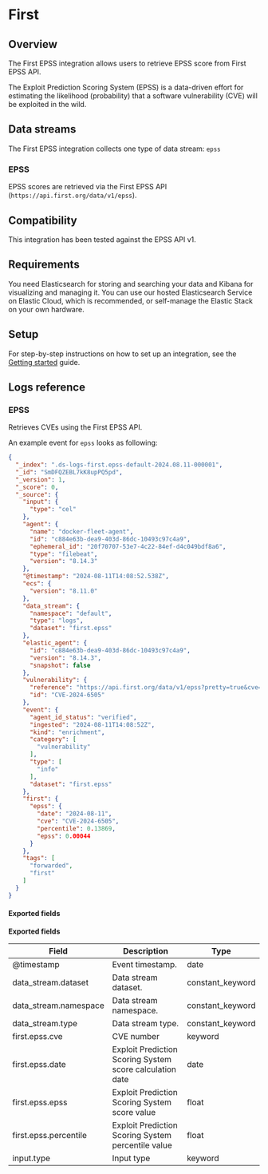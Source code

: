 # First

## Overview

The First EPSS integration allows users to retrieve EPSS score from First EPSS API. 

The Exploit Prediction Scoring System (EPSS) is a data-driven effort for estimating the likelihood (probability) that a software vulnerability (CVE) will be exploited in the wild.

## Data streams

The First EPSS integration collects one type of data stream: `epss`

### EPSS

EPSS scores are retrieved via the First EPSS API (`https://api.first.org/data/v1/epss`).

## Compatibility

This integration has been tested against the EPSS API v1.


## Requirements

You need Elasticsearch for storing and searching your data and Kibana for visualizing and managing it.
You can use our hosted Elasticsearch Service on Elastic Cloud, which is recommended, or self-manage the Elastic Stack on your own hardware.

## Setup

For step-by-step instructions on how to set up an integration, see the
[Getting started](https://www.elastic.co/guide/en/welcome-to-elastic/current/getting-started-observability.html) guide.


## Logs reference

### EPSS

Retrieves CVEs using the First EPSS API.

An example event for `epss` looks as following:

```json
{
  "_index": ".ds-logs-first.epss-default-2024.08.11-000001",
  "_id": "SmDFQZEBL7kK8upPQ5pd",
  "_version": 1,
  "_score": 0,
  "_source": {
    "input": {
      "type": "cel"
    },
    "agent": {
      "name": "docker-fleet-agent",
      "id": "c884e63b-dea9-403d-86dc-10493c97c4a9",
      "ephemeral_id": "20f70707-53e7-4c22-84ef-d4c049bdf8a6",
      "type": "filebeat",
      "version": "8.14.3"
    },
    "@timestamp": "2024-08-11T14:08:52.538Z",
    "ecs": {
      "version": "8.11.0"
    },
    "data_stream": {
      "namespace": "default",
      "type": "logs",
      "dataset": "first.epss"
    },
    "elastic_agent": {
      "id": "c884e63b-dea9-403d-86dc-10493c97c4a9",
      "version": "8.14.3",
      "snapshot": false
    },
    "vulnerability": {
      "reference": "https://api.first.org/data/v1/epss?pretty=true&cve=CVE-2024-6505",
      "id": "CVE-2024-6505"
    },
    "event": {
      "agent_id_status": "verified",
      "ingested": "2024-08-11T14:08:52Z",
      "kind": "enrichment",
      "category": [
        "vulnerability"
      ],
      "type": [
        "info"
      ],
      "dataset": "first.epss"
    },
    "first": {
      "epss": {
        "date": "2024-08-11",
        "cve": "CVE-2024-6505",
        "percentile": 0.13869,
        "epss": 0.00044
      }
    },
    "tags": [
      "forwarded",
      "first"
    ]
  }
}
```

#### Exported fields

**Exported fields**

| Field | Description | Type |
|---|---|---|
| @timestamp | Event timestamp. | date |
| data_stream.dataset | Data stream dataset. | constant_keyword |
| data_stream.namespace | Data stream namespace. | constant_keyword |
| data_stream.type | Data stream type. | constant_keyword |
| first.epss.cve | CVE number | keyword |
| first.epss.date | Exploit Prediction Scoring System score calculation date | date |
| first.epss.epss | Exploit Prediction Scoring System score value | float |
| first.epss.percentile | Exploit Prediction Scoring System percentile value | float |
| input.type | Input type | keyword |
